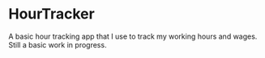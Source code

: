 # HourTracker
A basic hour tracking app that I use to track my working hours and wages.  
Still a basic work in progress.
